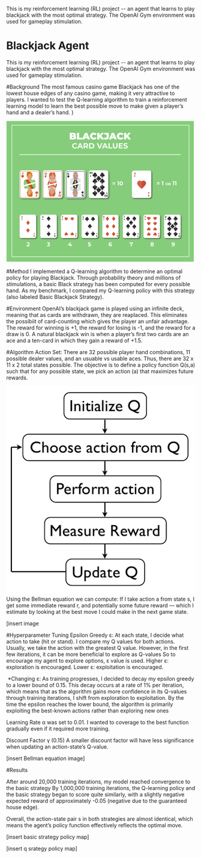 This is my reinforcement learning (RL) project -- an agent that learns to play blackjack with the most optimal strategy. The OpenAI Gym environment was used for gameplay stimulation. 

# Blackjack Agent
This is my reinforcement learning (RL) project -- an agent that learns to play blackjack with the most optimal strategy. The OpenAI Gym environment was used for gameplay stimulation.


#Background
The most famous casino game Blackjack has one of the lowest house edges of any casino game, making it very attractive to players. I wanted to test the Q-learning algorithm to train a reinforcement learning model to learn the best possible move to make given a player’s hand and a dealer’s hand.
)

![Card Values Small](./card_values_small.png)

#Method
I implemented a Q-learning algorithm to determine an optimal policy for playing Blackjack. Through probability theory and millions of stimulations, a basic Black strategy has been computed for every possible hand. As my benchmark, I compared my Q-learning policy with this strategy (also labeled Basic Blackjack Strategy).

#Environment
OpenAI’s blackjack game is played using an infinite deck, meaning that as cards are withdrawn, they are reaplaced. This eliminates the possibiit of card-counting which gives the player an unfair advantage. The reward for winning is +1, the reward for losing is -1, and the reward for a draw is 0. A natural blackjack win is when a player’s first two cards are an ace and a ten-card in which they gain a reward of +1.5.

#Algorithm 
Action Set: There are 32 possible player hand combinations, 11 possible dealer values, and an usuable vs usable aces. Thus, there are 32 x 11 x 2 total states possible. 
The objective is to define a policy function Q(s,a) such that for any possible state, we pick an action (a) that  maximizes future rewards.

![Algorithm](./q-learning.png)
Using the Bellman equation we can compute: If I take action a from state s, I get some immediate reward r, and potentially some future reward — which I estimate by looking at the best move I could make in the next game state.

[insert image

#Hyperparameter Tuning
 Epsilon Greedy ε: At each state, I decide what action to take (hit or stand). I compare my Q values for both actions. Usually, we take the action with the greatest Q value. However, in the first few iterations, it can be more beneficial to explore as Q-values  So to encourage my agent to explore options, ε value is used. Higher ε: exploration is encouraged. Lower ε: exploitation is encouraged.

 *Changing ε: As training progresses, I decided to decay my epsilon greedy to a lower bound of 0.15. This decay occurs at a rate of 1% per iteration, which means that as the algorithm gains more confidence in its Q-values through training iterations, I shift from exploration to exploitation. By the time the epsilon reaches the lower bound, the algorithm is primarily exploiting the best-known actions rather than exploring new ones

 Learning Rate α was set to 0.01. I wanted to coverage to the best function gradually even if it required more training. 

Discount Factor γ (0.15) A smaller discount factor  will have less significance when updating an action-state’s Q-value.

[insert Bellman equation image]

#Results

After around 20,000 training iterations, my model reached convergence to the basic strategy 
By 1,000,000 training iterations, the Q-learning policy and the basic strategy began to score quite similarly, with a slightly negative expected reward of approximately -0.05 (negative due to the guaranteed house edge).

Overall, the action-state pair
s in both strategies are almost identical, which means the agent’s policy function effectively reflects the optimal move. 

[insert basic strategy policy map]


[insert q srategy policy map]




